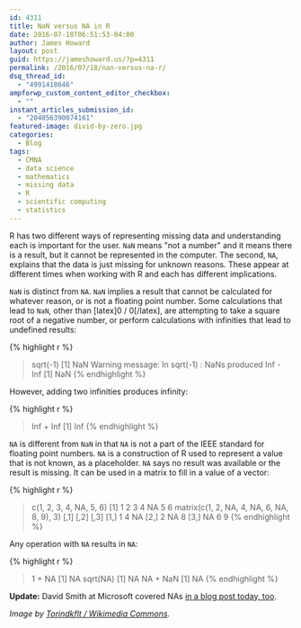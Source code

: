 ```yaml
---
id: 4311
title: NaN versus NA in R
date: 2016-07-18T06:51:53-04:00
author: James Howard
layout: post
guid: https://jameshoward.us/?p=4311
permalink: /2016/07/18/nan-versus-na-r/
dsq_thread_id:
  - "4991418646"
ampforwp_custom_content_editor_checkbox:
  - ""
instant_articles_submission_id:
  - "204056390074161"
featured-image: divid-by-zero.jpg
categories:
  - Blog
tags:
  - CMNA
  - data science
  - mathematics
  - missing data
  - R
  - scientific computing
  - statistics
---
```

R has two different ways of representing missing data and understanding
each is important for the user.  `NaN` means "not a number" and it
means there is a result, but it cannot be represented in the computer.
The second, `NA`, explains that the data is just missing for unknown
reasons.  These appear at different times when working with R and
each has different implications.

`NaN` is distinct from `NA`.  `NaN` implies a result that cannot
be calculated for whatever reason, or is not a floating point number.
Some calculations that lead to `NaN`, other than [latex]0 / 0[/latex],
are attempting to take a square root of a negative number, or perform
calculations with infinities that lead to undefined results:

{% highlight r %}
> sqrt(-1)
[1] NaN
Warning message:
In sqrt(-1) : NaNs produced
> Inf - Inf
[1] NaN
{% endhighlight %}

However, adding two infinities produces infinity:

{% highlight r %}
> Inf + Inf
[1] Inf
{% endhighlight %}

`NA` is different from `NaN` in that `NA` is not a part of the IEEE
standard for floating point numbers. `NA` is a construction of R
used to represent a value that is not known, as a placeholder.  `NA`
says no result was available or the result is missing.  It can be
used in a matrix to fill in a value of a vector:

{% highlight r %}
> c(1, 2, 3, 4, NA, 5, 6)
[1]  1  2  3  4 NA  5  6
> matrix(c(1, 2, NA, 4, NA, 6, NA, 8, 9), 3)
[,1] [,2] [,3]
[1,]    1    4   NA
[2,]    2   NA    8
[3,]   NA    6    9
{% endhighlight %}

Any operation with `NA` results in `NA`:

{% highlight r %}
> 1 + NA
[1] NA
> sqrt(NA)
[1] NA
> NA + NaN
[1] NA
{% endhighlight %}

**Update:** David Smith at Microsoft covered NAs [in a blog post today, too](http://blog.revolutionanalytics.com/2016/07/understanding-na-in-r.html).

_Image by [Torindkflt / Wikimedia Commons](https://commons.wikimedia.org/wiki/File:TI86_Calculator_DivByZero.jpg)._
